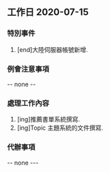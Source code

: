 ## 工作日 2020-07-15

### 特別事件

1. [end]大陸伺服器帳號新增.

### 例會注意事項

-- none --

### 處理工作內容

1. [ing]推薦書單系統撰寫.
1. [ing]Topic 主題系統的文件撰寫.

### 代辦事項

-- none ---

